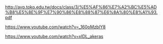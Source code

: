 http://avp.toko.edu.tw/docs/class/3/%E5%AF%86%E7%A2%BC%E5%AD%B8%E5%8E%9F%E7%90%86%E8%88%87%E6%8A%80%E8%A1%93.pdf



https://www.youtube.com/watch?v=_160oMzblY8

https://www.youtube.com/watch?v=xIDL_akeras
